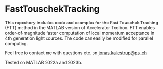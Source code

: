 # FastTouschekTracking

This repository includes code and examples for the Fast Touschek Tracking (FTT) method in the MATLAB version of Accelerator Toolbox. 
FTT enables order-of-magnitude faster computation of local momentum acceptance in 4th generation light sources. The code can easily be modified for parallel computing.

Feel free to contact me with questions etc. on jonas.kallestrup@psi.ch


Tested on MATLAB 2022a and 2023b.
